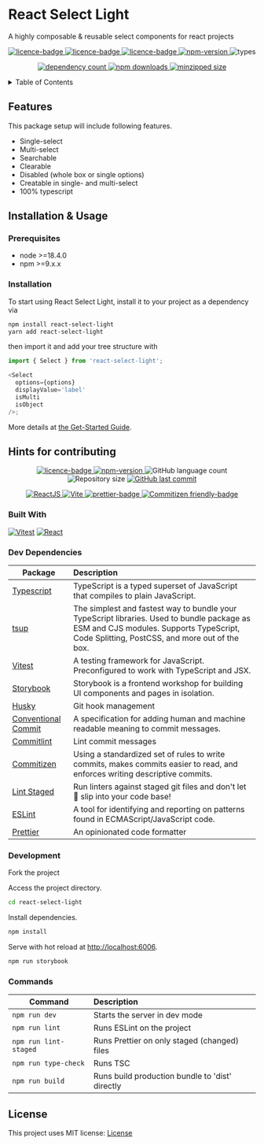 # React Select Light

A highly composable &amp; reusable select components for react projects

<p align="center">
  <a href="https://github.com/enesdir/react-select-light/blob/master/LICENSE.md">
    <img alt="licence-badge" src="https://img.shields.io/badge/license-MIT-brightgreen?color=blue" />
  </a>
    <a href="https://github.com/enesdir/react-select-light">
    <img alt="licence-badge" src="https://badgen.net/badge/open-source/❤%EF%B8%8F/green?icon=github" />
  </a>
      <a href="https://github.com/enesdir/react-select-light/issues">
    <img alt="licence-badge" src="https://img.shields.io/github/issues-raw/enesdir/react-select-light" />
  </a>
    <a href="https://badge.fury.io/js/react-select-light">
    <img alt="npm-version" src="https://badge.fury.io/js/react-select-light.svg" />
  </a>
  <img alt="types" src="https://badgen.net/npm/types/react-select-light"/>
</p>

<p align="center">
  <a href="https://bundlephobia.com/package/react-select-light">
    <img alt="dependency count" src="https://badgen.net/bundlephobia/dependency-count/react-select-light"/>
  </a>
  <a href="https://www.npmjs.com/package/react-select-light">
    <img alt="npm downloads" src="https://badgen.net/npm/dt/react-select-light"/>
  </a>
  <a href="https://bundlephobia.com/package/react-select-light">
    <img alt="minzipped size" src="https://badgen.net/bundlephobia/minzip/react-select-light"/>
  </a>
</p>

<details>
<summary>Table of Contents</summary>

- [React Select Light](#react-select-light)
  - [Features](#features)
  - [Installation \& Usage](#installation--usage)
    - [Prerequisites](#prerequisites)
    - [Installation](#installation)
  - [Hints for contributing](#hints-for-contributing)
    - [Built With](#built-with)
    - [Dev Dependencies](#dev-dependencies)
    - [Development](#development)
    - [Commands](#commands)
  - [License](#license)

</details>

## Features

This package setup will include following features.

- Single-select
- Multi-select
- Searchable
- Clearable
- Disabled (whole box or single options)
- Creatable in single- and multi-select
- 100% typescript

## Installation & Usage

### Prerequisites

- node >=18.4.0
- npm >=9.x.x

### Installation

To start using React Select Light, install it to your project as a dependency via

```bash
npm install react-select-light
yarn add react-select-light
```

then import it and add your tree structure with

```typescript jsx
import { Select } from 'react-select-light';

<Select
  options={options}
  displayValue='label'
  isMulti
  isObject
/>;
```

More details at [the Get-Started Guide](https://github.com/enesdir/react-select-light).

## Hints for contributing

<p align="center">
  <a href="https://github.com/enesdir/react-select-light/blob/master/LICENSE.md">
    <img alt="licence-badge" src="https://img.shields.io/badge/license-MIT-brightgreen?color=blue" />
  </a>
    <a href="https://badge.fury.io/js/react-select-light">
    <img alt="npm-version" src="https://badge.fury.io/js/react-select-light.svg" />
  </a>
  <img alt="GitHub language count" src="https://img.shields.io/github/languages/count/enesdir/react-select-light"/>
  <img alt="Repository size" src="https://img.shields.io/github/repo-size/enesdir/react-select-light"/>
  <a href="https://github.com/enesdir/react-select-light/commits/master">
    <img alt="GitHub last commit" src="https://img.shields.io/github/last-commit/enesdir/react-select-light?color=blue"/>
  </a>
</p>

<p align="center">
  <a target="_blank" href="https://reactjs.org/">
    <img alt="ReactJS" src="https://img.shields.io/static/v1?color=blue&label=React&message=JS&?style=plastic&logo=React">
  </a>
  <a target="_blank" href="https://vitejs.dev/">
    <img alt="Vite" src="https://img.shields.io/static/v1?color=blue&label=Vitest&message=JS&?style=plastic&logo=Vite">
  </a>
  <a target="_blank" href="https://prettier.io/">
    <img alt="prettier-badge" src="https://img.shields.io/badge/code_style-prettier-ff69b4.svg?style=flat-square" />
  </a>
    <a target="_blank" href="http://commitizen.github.io/cz-cli/">
    <img alt="Commitizen friendly-badge" src="https://img.shields.io/badge/commitizen-friendly-brightgreen.svg?style=flat-square" />
  </a>
</p>

### Built With

[![Vitest][Vitest]][Vitest-url] [![React][React.js]][React-url]

### Dev Dependencies

| Package                                        | Description                                                                                                                                                                             |
| ---------------------------------------------- | :-------------------------------------------------------------------------------------------------------------------------------------------------------------------------------------- |
| [Typescript][TS-url]                           | TypeScript is a typed superset of JavaScript that compiles to plain JavaScript.                                                                                                         |
| [tsup][tsup-url]                               | The simplest and fastest way to bundle your TypeScript libraries. Used to bundle package as ESM and CJS modules. Supports TypeScript, Code Splitting, PostCSS, and more out of the box. |
| [Vitest][Vitest-url]                           | A testing framework for JavaScript. Preconfigured to work with TypeScript and JSX.                                                                                                      |
| [Storybook][Storybook-url]                     | Storybook is a frontend workshop for building UI components and pages in isolation.                                                                                                     |
| [Husky][Husky-url]                             | Git hook management                                                                                                                                                                     |
| [Conventional Commit][Conventional-Commit-url] | A specification for adding human and machine readable meaning to commit messages.                                                                                                       |
| [Commitlint][Commitlint-url]                   | Lint commit messages                                                                                                                                                                    |
| [Commitizen][Commitizen-url]                   | Using a standardized set of rules to write commits, makes commits easier to read, and enforces writing descriptive commits.                                                             |
| [Lint Staged][Lint-Staged-url]                 | Run linters against staged git files and don't let 💩 slip into your code base!                                                                                                         |
| [ESLint][ESLint-url]                           | A tool for identifying and reporting on patterns found in ECMAScript/JavaScript code.                                                                                                   |
| [Prettier][Prettier-url]                       | An opinionated code formatter                                                                                                                                                           |

### Development

Fork the project

Access the project directory.

```bash
cd react-select-light
```

Install dependencies.

```bash
npm install
```

Serve with hot reload at <http://localhost:6006>.

```bash
npm run storybook
```

### Commands

| Command               | Description                                     |
| --------------------- | :---------------------------------------------- |
| `npm run dev`         | Starts the server in dev mode                   |
| `npm run lint`        | Runs ESLint on the project                      |
| `npm run lint-staged` | Runs Prettier on only staged (changed) files    |
| `npm run type-check`  | Runs TSC                                        |
| `npm run build`       | Runs build production bundle to 'dist' directly |

## License

This project uses MIT license: [License](https://github.com/enesdir/react-select-light/blob/master/LICENSE.md)

<!-- MARKDOWN LINKS & IMAGES -->

[Vitest]: https://img.shields.io/badge/vitest-646CFF?style=for-the-badge&logo=vitest&logoColor=white
[Vitest-url]: https://vitest.dev/
[React.js]: https://img.shields.io/badge/React-20232A?style=for-the-badge&logo=react&logoColor=61DAFB
[React-url]: https://reactjs.org/
[TS-url]: https://www.typescriptlang.org/
[Husky-url]: https://typicode.github.io/husky/
[Conventional-Commit-url]: https://www.conventionalcommits.org/
[Commitlint-url]: https://commitlint.js.org/#/
[ESLint-url]: https://eslint.org/
[Prettier-url]: https://prettier.io/
[Commitizen-url]: https://commitizen-tools.github.io/commitizen/
[Lint-Staged-url]: https://github.com/okonet/lint-staged#readme
[Storybook-url]: https://storybook.js.org/
[tsup-url]: https://github.com/egoist/tsup

